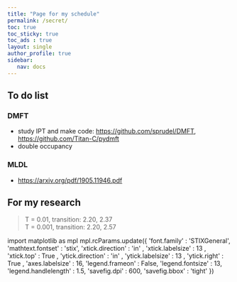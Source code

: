 ```yaml
---
title: "Page for my schedule"
permalink: /secret/
toc: true
toc_sticky: true
toc_ads : true
layout: single
author_profile: true
sidebar:
   nav: docs
---
```


## To do list

### DMFT
* study IPT and make code: <https://github.com/sprudel/DMFT>, <https://github.com/Titan-C/pydmft>
* double occupancy
### MLDL
* <https://arxiv.org/pdf/1905.11946.pdf>

## For my research
> T = 0.01, transition: 2.20, 2.37  
> T = 0.001, transition: 2.20, 2.57


import matplotlib as mpl
mpl.rcParams.update({
    'font.family' : 'STIXGeneral',
    'mathtext.fontset' : 'stix',
    'xtick.direction' : 'in' ,
    'xtick.labelsize' : 13 ,
    'xtick.top' : True ,
    'ytick.direction' : 'in' ,
    'ytick.labelsize' : 13 ,
    'ytick.right' : True ,
    'axes.labelsize' : 16,
    'legend.frameon' : False,
    'legend.fontsize' : 13,
    'legend.handlelength' : 1.5,
    'savefig.dpi' : 600, 
    'savefig.bbox' : 'tight'
})
